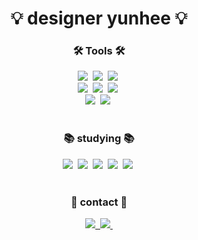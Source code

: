 <!-- 타이틀 : 나중에 이미지로 바꿔보자 -->
<h1 align="center">💡 designer yunhee 💡</h1>

<!-- 본문 -->
<h3 align="center">🛠️ Tools 🛠️</h3>
<div align="center">
   <img src="https://img.shields.io/badge/figma-%23F24E1E.svg?style=for-the-badge&logo=figma&logoColor=white" />&nbsp
   <img src="https://img.shields.io/badge/adobe%20photoshop-%2331A8FF.svg?style=for-the-badge&logo=adobe%20photoshop&logoColor=white" />&nbsp
   <img src="tps://img.shields.io/badge/adobe%20illustrator-%23FF9A00.svg?style=for-the-badge&logo=adobe%20illustrator&logoColor=white" />&nbsp
   <br>
   <img src="https://img.shields.io/badge/Adobe%20InDesign-49021F?style=for-the-badge&logo=adobeindesign&logoColor=white" />&nbsp
   <img src="https://img.shields.io/badge/Adobe%20Premiere%20Pro-9999FF.svg?style=for-the-badge&logo=Adobe%20Premiere%20Pro&logoColor=white" />&nbsp 
   <img src="https://img.shields.io/badge/Adobe%20Lightroom-31A8FF.svg?style=for-the-badge&logo=Adobe%20Lightroom&logoColor=white" />&nbsp
   <br>
   <img src="https://img.shields.io/badge/Notion-%23000000.svg?style=for-the-badge&logo=notion&logoColor=white" />&nbsp
   <img src="https://img.shields.io/badge/Visual%20Studio%20Code-0078d7.svg?style=for-the-badge&logo=visual-studio-code&logoColor=white" />&nbsp
</div>

<br>

<h3 align="center">📚 studying 📚</h3>
<div align="center">
   <img src="https://img.shields.io/badge/blender-%23F5792A.svg?style=for-the-badge&logo=blender&logoColor=white" />&nbsp
   <img src="https://img.shields.io/badge/html5-%23E34F26.svg?style=for-the-badge&logo=html5&logoColor=white" />&nbsp
   <img src="https://img.shields.io/badge/css3-%231572B6.svg?style=for-the-badge&logo=css3&logoColor=white" />&nbsp
   <img src="https://img.shields.io/badge/javascript-%23323330.svg?style=for-the-badge&logo=javascript&logoColor=%23F7DF1E" />&nbsp
   <img src="https://img.shields.io/badge/python-3670A0?style=for-the-badge&logo=python&logoColor=ffdd54" />&nbsp
</div>

<br>

<h3 align="center">📩 contact 📩</h3>
<div align="center">
   <a href="mailto:jyo.ouni34@gmail.com">
    <img src="https://img.shields.io/badge/jyo.ouni34@gmail.com-D14836?style=for-the-badge&logo=gmail&logoColor=white" />&nbsp
  </a>
   <a href="https://www.linkedin.com/in/yunhee-jung-8b7bb1334">
    <img src="https://img.shields.io/badge/linkedin-%230077B5.svg?style=for-the-badge&logo=linkedin&logoColor=white" />&nbsp
  </a>
</div>
